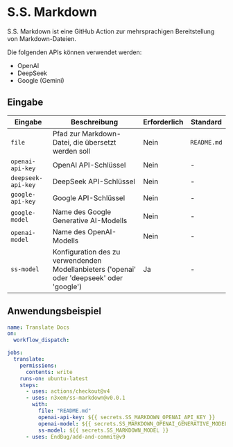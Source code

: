 # S.S. Markdown

S.S. Markdown ist eine GitHub Action zur mehrsprachigen Bereitstellung von Markdown-Dateien.

Die folgenden APIs können verwendet werden:

- OpenAI
- DeepSeek
- Google (Gemini)

## Eingabe

| Eingabe | Beschreibung | Erforderlich | Standard |
|---------|--------------|--------------|----------|
| `file` | Pfad zur Markdown-Datei, die übersetzt werden soll | Nein | `README.md` |
| `openai-api-key` | OpenAI API-Schlüssel | Nein | - |
| `deepseek-api-key` | DeepSeek API-Schlüssel | Nein | - |
| `google-api-key` | Google API-Schlüssel | Nein | - |
| `google-model` | Name des Google Generative AI-Modells | Nein | - |
| `openai-model` | Name des OpenAI-Modells | Nein | - |
| `ss-model` | Konfiguration des zu verwendenden Modellanbieters ('openai' oder 'deepseek' oder 'google') | Ja | - |

## Anwendungsbeispiel

```yaml
name: Translate Docs
on:
  workflow_dispatch:

jobs:
  translate:
    permissions:
      contents: write
    runs-on: ubuntu-latest
    steps:
      - uses: actions/checkout@v4
      - uses: n3xem/ss-markdown@v0.0.1
        with:
          file: "README.md"
          openai-api-key: ${{ secrets.SS_MARKDOWN_OPENAI_API_KEY }}
          openai-model: ${{ secrets.SS_MARKDOWN_OPENAI_GENERATIVE_MODEL }}
          ss-model: ${{ secrets.SS_MARKDOWN_MODEL }}
      - uses: EndBug/add-and-commit@v9
```